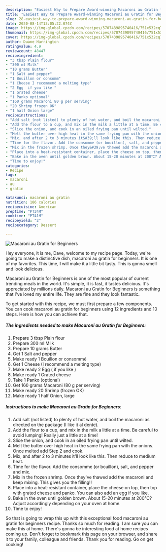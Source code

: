 ```yaml
---
description: "Easiest Way to Prepare Award-winning Macaroni au Gratin for Beginners"
title: "Easiest Way to Prepare Award-winning Macaroni au Gratin for Beginners"
slug: 28-easiest-way-to-prepare-award-winning-macaroni-au-gratin-for-beginners
date: 2020-08-14T13:05:22.074Z
image: https://img-global.cpcdn.com/recipes/5707439895740416/751x532cq70/macaroni-au-gratin-for-beginners-recipe-main-photo.jpg
thumbnail: https://img-global.cpcdn.com/recipes/5707439895740416/751x532cq70/macaroni-au-gratin-for-beginners-recipe-main-photo.jpg
cover: https://img-global.cpcdn.com/recipes/5707439895740416/751x532cq70/macaroni-au-gratin-for-beginners-recipe-main-photo.jpg
author: Duane Harrington
ratingvalue: 4.9
reviewcount: 48447
recipeingredient:
- "3 tbsp Plain flour"
- "300 ml Milk"
- "10 grams Butter"
- "1 Salt and pepper"
- "1 Bouillon or consomm"
- "1 Cheese I recommend a melting type"
- "2 Egg  if you like "
- "1 Grated cheese"
- "1 Panko optional"
- "160 grams Macaroni 80 g per serving"
- "20 Shrimp frozen OK"
- "1 half Onion large"
recipeinstructions:
- "Add salt (not listed) to plenty of hot water, and boil the macaroni as directed on the package (I like it al dente)."
- "Add the flour to a cup, and mix in the milk a little at a time. Be careful to avoid lumping! Really just a little at a time!"
- "Slice the onion, and cook in an oiled frying pan until wilted."
- "Melt the butter over high heat in the same frying pan with the onions. Once melted add Step 2 and cook."
- "Mix, and after 2 to 3 minutes it&#39;ll look like this. Then reduce to medium heat."
- "Time for the flavor. Add the consomme (or bouillon), salt, and pepper and mix."
- "Mix in the frozen shrimp. Once they&#39;ve thawed add the macaroni and keep mixing. This gives you the filling!!"
- "Place into a heat-resistant container, place the cheese on top, then top with grated cheese and panko. You can also add an egg if you like."
- "Bake in the oven until golden brown. About 15-20 minutes at 200℃? Adjust accordingly depending on your oven at home."
- "Time to enjoy!"
categories:
- Recipe
tags:
- macaroni
- au
- gratin

katakunci: macaroni au gratin 
nutrition: 186 calories
recipecuisine: American
preptime: "PT34M"
cooktime: "PT41M"
recipeyield: "2"
recipecategory: Dessert

---
```



![Macaroni au Gratin for Beginners](https://img-global.cpcdn.com/recipes/5707439895740416/751x532cq70/macaroni-au-gratin-for-beginners-recipe-main-photo.jpg)

Hey everyone, it is me, Dave, welcome to my recipe page. Today, we're going to make a distinctive dish, macaroni au gratin for beginners. It is one of my favorites. This time, I will make it a little bit tasty. This is gonna smell and look delicious.



Macaroni au Gratin for Beginners is one of the most popular of current trending meals in the world. It's simple, it is fast, it tastes delicious. It's appreciated by millions daily. Macaroni au Gratin for Beginners is something that I've loved my entire life. They are fine and they look fantastic.


To get started with this recipe, we must first prepare a few components. You can cook macaroni au gratin for beginners using 12 ingredients and 10 steps. Here is how you can achieve that.

<!--inarticleads1-->

##### The ingredients needed to make Macaroni au Gratin for Beginners:

1. Prepare 3 tbsp Plain flour
1. Prepare 300 ml Milk
1. Prepare 10 grams Butter
1. Get 1 Salt and pepper
1. Make ready 1 Bouillon or consommé
1. Get 1 Cheese (I recommend a melting type)
1. Make ready 2 Egg ( if you like )
1. Make ready 1 Grated cheese
1. Take 1 Panko (optional)
1. Get 160 grams Macaroni (80 g per serving)
1. Make ready 20 Shrimp (frozen OK)
1. Make ready 1 half Onion, large




<!--inarticleads2-->

##### Instructions to make Macaroni au Gratin for Beginners:

1. Add salt (not listed) to plenty of hot water, and boil the macaroni as directed on the package (I like it al dente).
1. Add the flour to a cup, and mix in the milk a little at a time. Be careful to avoid lumping! Really just a little at a time!
1. Slice the onion, and cook in an oiled frying pan until wilted.
1. Melt the butter over high heat in the same frying pan with the onions. Once melted add Step 2 and cook.
1. Mix, and after 2 to 3 minutes it&#39;ll look like this. Then reduce to medium heat.
1. Time for the flavor. Add the consomme (or bouillon), salt, and pepper and mix.
1. Mix in the frozen shrimp. Once they&#39;ve thawed add the macaroni and keep mixing. This gives you the filling!!
1. Place into a heat-resistant container, place the cheese on top, then top with grated cheese and panko. You can also add an egg if you like.
1. Bake in the oven until golden brown. About 15-20 minutes at 200℃? Adjust accordingly depending on your oven at home.
1. Time to enjoy!




So that is going to wrap this up with this exceptional food macaroni au gratin for beginners recipe. Thanks so much for reading. I am sure you can make this at home. There's gonna be interesting food at home recipes coming up. Don't forget to bookmark this page on your browser, and share it to your family, colleague and friends. Thank you for reading. Go on get cooking!
